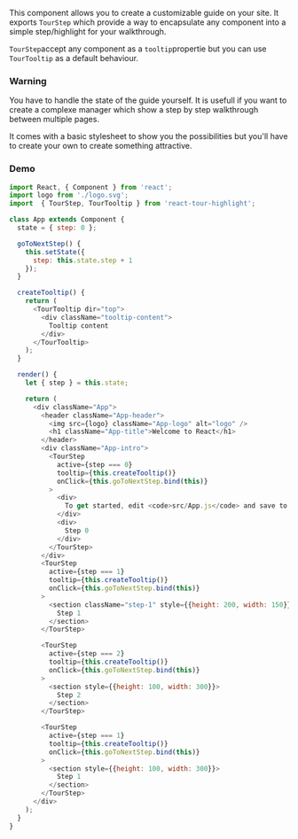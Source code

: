 This component allows you to create a customizable guide on your site. It exports ```TourStep``` which provide a way to encapsulate any component into a simple step/highlight for your walkthrough.



```TourStep```accept any component as a ```tooltip```propertie but you can use ```TourTooltip``` as a default behaviour.

### Warning

You have to handle the state of the guide yourself. It is usefull if you want to create a complexe manager which show a step by step walkthrough between multiple pages.


It comes with a basic stylesheet to show you the possibilities but you'll have to create your own to create something attractive.

### Demo

```javascript
import React, { Component } from 'react';
import logo from './logo.svg';
import  { TourStep, TourTooltip } from 'react-tour-highlight';

class App extends Component {
  state = { step: 0 };

  goToNextStep() {
    this.setState({
      step: this.state.step + 1
    });
  }

  createTooltip() {
    return (
      <TourTooltip dir="top">
        <div className="tooltip-content">
          Tooltip content
        </div>
      </TourTooltip>
    );
  }

  render() {
    let { step } = this.state;

    return (
      <div className="App">
        <header className="App-header">
          <img src={logo} className="App-logo" alt="logo" />
          <h1 className="App-title">Welcome to React</h1>
        </header>
        <div className="App-intro">
          <TourStep
            active={step === 0}
            tooltip={this.createTooltip()}
            onClick={this.goToNextStep.bind(this)}
          >
            <div>
              To get started, edit <code>src/App.js</code> and save to reload.
            </div>
            <div>
              Step 0
            </div>
          </TourStep>
        </div>
        <TourStep
          active={step === 1}
          tooltip={this.createTooltip()}
          onClick={this.goToNextStep.bind(this)}
        >
          <section className="step-1" style={{height: 200, width: 150}}>
            Step 1
          </section>
        </TourStep>

        <TourStep
          active={step === 2}
          tooltip={this.createTooltip()}
          onClick={this.goToNextStep.bind(this)}
        >
          <section style={{height: 100, width: 300}}>
            Step 2
          </section>
        </TourStep>

        <TourStep
          active={step === 1}
          tooltip={this.createTooltip()}
          onClick={this.goToNextStep.bind(this)}
        >
          <section style={{height: 100, width: 300}}>
            Step 1
          </section>
        </TourStep>
      </div>
    );
  }
}

```
